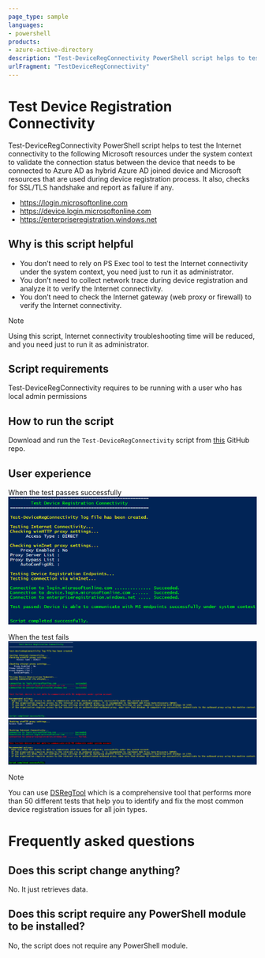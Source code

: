 ```yaml
---
page_type: sample
languages:
- powershell
products:
- azure-active-directory
description: "Test-DeviceRegConnectivity PowerShell script helps to test the Internet connectivity to the following Microsoft resources under the system context to validate the connection status between the device that needs to be connected to Azure AD as hybrid Azure AD joined device and Microsoft resources that are used during device registration process. It also, checks for SSL/TLS handshake and report as failure if any"
urlFragment: "TestDeviceRegConnectivity"
---
```

# Test Device Registration Connectivity
Test-DeviceRegConnectivity PowerShell script helps to test the Internet connectivity to the following Microsoft resources under the system context to validate the connection status between the device that needs to be connected to Azure AD as hybrid Azure AD joined device and Microsoft resources that are used during device registration process. It also, checks for SSL/TLS handshake and report as failure if any.

  - https://login.microsoftonline.com
  - https://device.login.microsoftonline.com
  - https://enterpriseregistration.windows.net

## Why is this script helpful
  - You don’t need to rely on PS Exec tool to test the Internet connectivity under the system context, you need just to run it as administrator.
  - You don’t need to collect network trace during device registration and analyze it to verify the Internet connectivity.
  - You don’t need to check the Internet gateway (web proxy or firewall) to verify the Internet connectivity.

> [!NOTE]
> Using this script, Internet connectivity troubleshooting time will be reduced, and you need just to run it as administrator.

## Script requirements
Test-DeviceRegConnectivity requires to be running with a user who has local admin permissions

## How to run the script
Download and run the `Test-DeviceRegConnectivity` script from [this](https://github.com/Azure-Samples/TestDeviceRegConnectivity/archive/refs/heads/main.zip) GitHub repo. 

## User experience
When the test passes successfully  
![TestPass](media/pass.png)

When the test fails  
![TestFail1](media/f1.png)  
![TestFail2](media/f3.png)


> [!NOTE]
> You can use [DSRegTool](https://docs.microsoft.com/en-us/samples/azure-samples/dsregtool/dsregtool/) which is a comprehensive tool that performs more than 50 different tests that help you to identify and fix the most common device registration issues for all join types.

# Frequently asked questions
## Does this script change anything?
No. It just retrieves data.

## Does this script require any PowerShell module to be installed?
No, the script does not require any PowerShell module.

